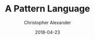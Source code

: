 ---
date: 2018-04-23
title: A Pattern Language
author: Christopher Alexander
link: https://www.amazon.com/dp/0195019199
image: ./images/pattern-language.jpg
description: The book creates a new language, what the authors call a pattern language derived from timeless entities called patterns. Patterns describe a problem and then offer a solution.

---
